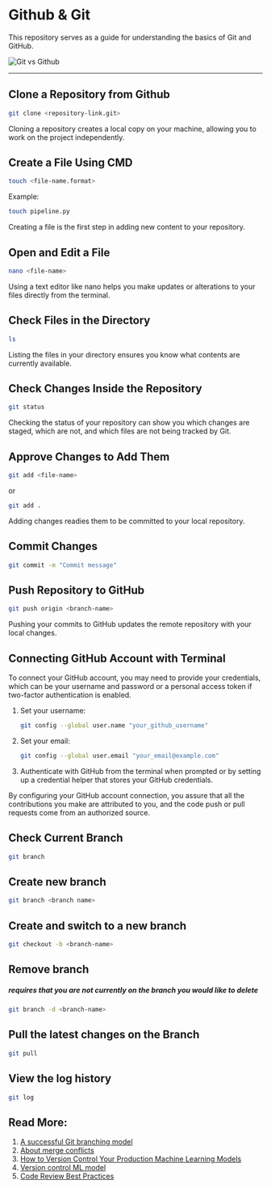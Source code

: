 # Github & Git

This repository serves as a guide for understanding the basics of Git and GitHub.

![Git vs Github](https://miro.medium.com/v2/resize:fit:1400/1*tDz-Vkeg-yoBRcnAZ5SDow.png)

---

## Clone a Repository from Github

```bash
git clone <repository-link.git>
```

Cloning a repository creates a local copy on your machine, allowing you to work on the project independently.

## Create a File Using CMD

```bash
touch <file-name.format>
```

Example:

```bash
touch pipeline.py
```

Creating a file is the first step in adding new content to your repository.

## Open and Edit a File

```bash
nano <file-name>
```

Using a text editor like nano helps you make updates or alterations to your files directly from the terminal.

## Check Files in the Directory

```bash
ls
```

Listing the files in your directory ensures you know what contents are currently available.

## Check Changes Inside the Repository

```bash
git status
```

Checking the status of your repository can show you which changes are staged, which are not, and which files are not being tracked by Git.

## Approve Changes to Add Them

```bash
git add <file-name>
```

or

```bash
git add .
```

Adding changes readies them to be committed to your local repository.

## Commit Changes

```bash
git commit -m "Commit message"
```

## Push Repository to GitHub

```bash
git push origin <branch-name>
```

Pushing your commits to GitHub updates the remote repository with your local changes.

## Connecting GitHub Account with Terminal

To connect your GitHub account, you may need to provide your credentials, which can be your username and password or a personal access token if two-factor authentication is enabled.

1. Set your username:

   ```bash
   git config --global user.name "your_github_username"
   ```

2. Set your email:

   ```bash
   git config --global user.email "your_email@example.com"
   ```

3. Authenticate with GitHub from the terminal when prompted or by setting up a credential helper that stores your GitHub credentials.

By configuring your GitHub account connection, you assure that all the contributions you make are attributed to you, and the code push or pull requests come from an authorized source.

## Check Current Branch

```bash
git branch
```

## Create new branch

```bash
git branch <branch name>
```

## Create and switch to a new branch

```bash
git checkout -b <branch-name>
```

## Remove branch

##### requires that you are not currently on the branch you would like to delete

```bash
git branch -d <branch-name>
```

## Pull the latest changes on the Branch

```bash
git pull
```

## View the log history

```bash
git log
```

## Read More:

1. [A successful Git branching model](https://nvie.com/posts/a-successful-git-branching-model/)
2. [About merge conflicts](https://docs.github.com/en/pull-requests/collaborating-with-pull-requests/addressing-merge-conflicts/about-merge-conflicts)
3. [How to Version Control Your Production Machine Learning Models](https://www.datarobot.com/blog/how-to-version-control-your-production-machine-learning-models/)
4. [Version control ML model](https://towardsdatascience.com/version-control-ml-model-4adb2db5f87c)
5. [Code Review Best Practices](https://www.kevinlondon.com/2015/05/05/code-review-best-practices)
